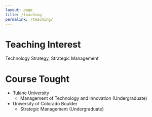 ```yaml
---
layout: page
title: /teaching
permalink: /teaching/
---
```


# Teaching Interest
Technology Strategy, Strategic Management

# Course Tought
- Tulane University
  - Management of Technology and Innovation (Undergraduate)
- University of Colorado Boulder
  - Strategic Management (Undergraduate)

